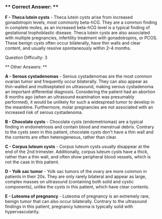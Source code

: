 ### ** Correct Answer: **

**F - Theca lutein cysts** - Theca lutein cysts arise from increased gonadotropin levels, most commonly beta-hCG. They are a common finding in complete moles, as an increased beta-hCG level is a typical finding of gestational trophoblastic disease. Theca lutein cysts are also associated with multiple pregnancies, infertility treatment with gonadotropins, or PCOS. These benign cysts often occur bilaterally, have thin walls and clear content, and usually resolve spontaneously within 2–4 months.

Question Difficulty: 3

** Other Answers: **

**A - Serous cystadenomas** - Serous cystadenomas are the most common ovarian tumor and frequently occur bilaterally. They can also appear as thin-walled and multiseptated on ultrasound, making serous cystadenoma an important differential diagnosis. Considering the patient had an abortion 8 months ago (when an ultrasound examination was presumably performed), it would be unlikely for such a widespread tumor to develop in the meantime. Furthermore, molar pregnancies are not associated with an increased risk of serous cystadenoma.

**B - Chocolate cysts** - Chocolate cysts (endometriomas) are a typical finding in endometriosis and contain blood and menstrual debris. Contrary to the cysts seen in this patient, chocolate cysts don't have a thin wall and the contents are often heterogeneous, rather than clear.

**C - Corpus luteum cysts** - Corpus luteum cysts usually disappear at the end of the 2nd trimester. Additionally, corpus luteum cysts have a thick, rather than a thin wall, and often show peripheral blood vessels, which is not the case in this patient.

**D - Yolk sac tumor** - Yolk sac tumors of the ovary are more common in patients in their 20s. They are only rarely bilateral and appear as large, complex masses on ultrasound (containing both solid and cystic components), unlike the cysts in this patient, which have clear contents.

**E - Luteoma of pregnancy** - Luteoma of pregnancy is an extremely rare, benign tumor that can also occur bilaterally. Contrary to the ultrasound findings in this patient, pregnancy luteoma is typically solid with hypervascularity.

